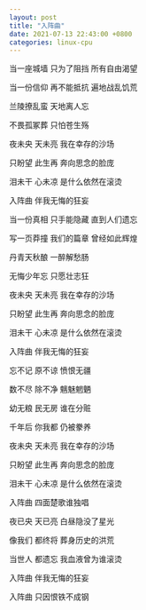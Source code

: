 ```yaml
---
layout: post
title: "入阵曲"
date: 2021-07-13 22:43:00 +0800
categories: linux-cpu
---
```


当一座城墙 只为了阻挡 所有自由渴望 

当一份信仰 再不能抵抗 遍地战乱饥荒

兰陵撩乱蛮 天地离人忘 

不畏孤冢葬 只怕苍生殇


夜未央 天未亮 我在幸存的沙场

只盼望 此生再 奔向思念的脸庞

泪未干 心未凉 是什么依然在滚烫

入阵曲 伴我无悔的狂妄


当一份真相 只手能隐藏 直到人们遗忘

写一页莽撞 我们的篇章 曾经如此辉煌

丹青天秋酿 一醉解愁肠 

无悔少年忘 只愿壮志狂


夜未央 天未亮 我在幸存的沙场

只盼望 此生再 奔向思念的脸庞

泪未干 心未凉 是什么依然在滚烫

入阵曲 伴我无悔的狂妄


忘不记 原不谅 愤恨无疆

数不尽 除不净 魑魅魍魉

幼无粮 民无房 谁在分赃

千年后 你我都 仍被豢养


夜未央 天未亮 我在幸存的沙场

只盼望 此生再 奔向思念的脸庞

泪未干 心未凉 是什么依然在滚烫

入阵曲 四面楚歌谁独唱


夜已央 天已亮 白昼隐没了星光

像我们 都终将 葬身历史的洪荒

当世人 都遗忘 我血液曾为谁滚烫

入阵曲 伴我无悔的狂妄

入阵曲 只因恨铁不成钢